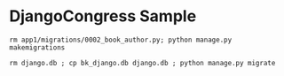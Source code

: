DjangoCongress Sample
==========================


```
rm app1/migrations/0002_book_author.py; python manage.py makemigrations
```

```
rm django.db ; cp bk_django.db django.db ; python manage.py migrate
```